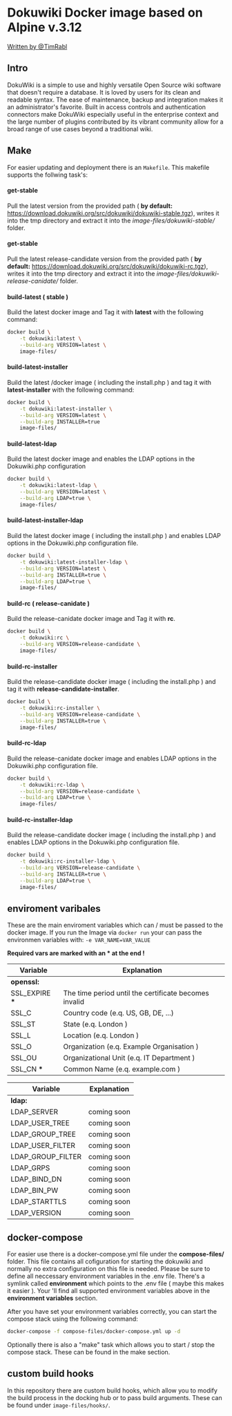 
# Dokuwiki Docker image based on Alpine v.3.12
[ Written by @TimRabl ]( https://github.com/timrabl/ "@TimRabl GitHub")

## Intro
DokuWiki is a simple to use and highly versatile Open Source wiki software
that doesn't require a database. It is loved by users for its clean and
readable syntax. The ease of maintenance, backup and integration makes it an
administrator's favorite. Built in access controls and authentication
connectors make DokuWiki especially useful in the enterprise context and the
large number of plugins contributed by its vibrant community allow for a broad
range of use cases beyond a traditional wiki.

## Make
For easier updating and deployment there is an `Makefile`.
This makefile supports the follwing task's:

#### get-stable
Pull the latest version from the provided path ( **by default:** https://download.dokuwiki.org/src/dokuwiki/dokuwiki-stable.tgz), writes it into the tmp directory and extract it into the *image-files/dokuwiki-stable/* folder.

#### get-stable
Pull the latest release-candidate version from the provided path ( **by default:** https://download.dokuwiki.org/src/dokuwiki/dokuwiki-rc.tgz), writes it into the tmp directory and extract it into the *image-files/dokuwiki-release-canidate/* folder.

#### build-latest ( stable )
Build the latest docker image and Tag it with **latest** with the following command:
</br>
```sh
docker build \
	-t dokuwiki:latest \
	--build-arg VERSION=latest \
	image-files/
```

#### build-latest-installer
Build the latest /docker image ( including the install.php ) and tag it with **latest-installer** with the following command:
</br>
```sh
docker build \
	-t dokuwiki:latest-installer \
	--build-arg VERSION=latest \
	--build-arg INSTALLER=true
	image-files/
```

#### build-latest-ldap
Build the latest docker image and enables the LDAP options in the Dokuwiki.php configuration
</br>
```sh
docker build \
	-t dokuwiki:latest-ldap \
	--build-arg VERSION=latest \
	--build-arg LDAP=true \
	image-files/
```

#### build-latest-installer-ldap
Build the latest docker image ( including the install.php ) and enables LDAP options in the Dokuwiki.php configuration file.
</br>
```sh
docker build \
	-t dokuwiki:latest-installer-ldap \
	--build-arg VERSION=latest \
	--build-arg INSTALLER=true \
	--build-arg LDAP=true \
	image-files/
```

#### build-rc ( release-canidate )
Build the release-canidate docker image and Tag it with **rc**.
</br>
```sh
docker build \
	-t dokuwiki:rc \
	--build-arg VERSION=release-candidate \
	image-files/
```

#### build-rc-installer
Build the release-candidate docker image ( including the install.php ) and tag it with **release-candidate-installer**.
</br>
```sh
docker build \
	-t dokuwiki:rc-installer \
	--build-arg VERSION=release-candidate \
	--build-arg INSTALLER=true \
	image-files/
```

#### build-rc-ldap
Build the release-canidate docker image and enables LDAP options in the Dokuwiki.php configuration file.
</br>
```sh
docker build \
	-t dokuwiki:rc-ldap \
	--build-arg VERSION=release-candidate \
	--build-arg LDAP=true \
	image-files/
```

#### build-rc-installer-ldap
Build the release-candidate docker image ( including the install.php ) and enables LDAP options in the Dokuwiki.php configuration file.
</br>
```sh
docker build \
	-t dokuwiki:rc-installer-ldap \
	--build-arg VERSION=release-candidate \
	--build-arg INSTALLER=true \
	--build-arg LDAP=true \
	image-files/
```

## enviroment varibales
These are the main enviroment variables which can / must be passed to the docker image.
If you run the Image via `docker run` your can pass the environmen variables with: `-e VAR_NAME=VAR_VALUE`

**Required vars are marked with an * at the end !**

| Variable | Explanation |
| -------- | ----------- |
| **openssl:** ||
| SSL_EXPIRE **\*** | The time period until the certificate becomes invalid |
| SSL_C | Country code (e.q. US, GB, DE, ...) |
| SSL_ST | State (e.q. London ) |
| SSL_L | Location (e.q. London ) |
| SSL_O | Organization (e.q. Example Organisation ) |
| SSL_OU | Organizational Unit (e.q. IT Department ) |
| SSL_CN **\*** | Common Name (e.q. example.com ) |

| Variable | Explanation |
| -------- | ----------- |
| **ldap:** ||
| LDAP_SERVER | coming soon |
| LDAP_USER_TREE | coming soon |
| LDAP_GROUP_TREE | coming soon |
| LDAP_USER_FILTER | coming soon |
| LDAP_GROUP_FILTER | coming soon |
| LDAP_GRPS | coming soon |
| LDAP_BIND_DN | coming soon |
| LDAP_BIN_PW | coming soon |
| LDAP_STARTTLS | coming soon |
| LDAP_VERSION | coming soon |

## docker-compose
For easier use there is a docker-compose.yml file under the **compose-files/** folder. This file contains all cofiguration for starting the dokuwiki and normally no extra configuration on this file is needed. Please be sure to define all neccessary environment variables in the .env file. There's a symlink called **environment** which points to the .env file ( maybe this makes it easier ).
Your 'll find all supported environment variables above in the **environment variables** section.

After you have set your environment variables correctly, you can start the compose stack using the following command:
```sh
docker-compose -f compose-files/docker-compose.yml up -d
```
Optionally there is also a "make" task which allows you to start / stop the compose stack. These can be found in the make section.

## custom build hooks
In this repository there are custom build hooks, which allow you to modify the build process in the docking hub or to pass build arguments. These can be found under `image-files/hooks/`.
